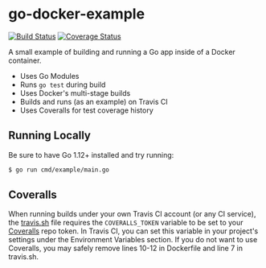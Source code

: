 # go-docker-example

[![Build Status](https://travis-ci.org/fterrag/go-docker-example.svg?branch=master)](https://travis-ci.org/fterrag/go-docker-example) [![Coverage Status](https://coveralls.io/repos/github/fterrag/go-docker-example/badge.svg?branch=master)](https://coveralls.io/github/fterrag/go-docker-example?branch=master)

A small example of building and running a Go app inside of a Docker container.

- Uses Go Modules
- Runs `go test` during build
- Uses Docker's multi-stage builds
- Builds and runs (as an example) on Travis CI
- Uses Coveralls for test coverage history

## Running Locally

Be sure to have Go 1.12+ installed and try running:

```bash
$ go run cmd/example/main.go
```

## Coveralls

When running builds under your own Travis CI account (or any CI service), the
[travis.sh](/travis.sh) file requires the `COVERALLS_TOKEN` variable to be set to your [Coveralls](https://coveralls.io/) repo token. In Travis CI, you can set this variable
in your project's settings under the Environment Variables section. If you do not
want to use Coveralls, you may safely remove lines 10-12 in Dockerfile and line 7 in travis.sh.
